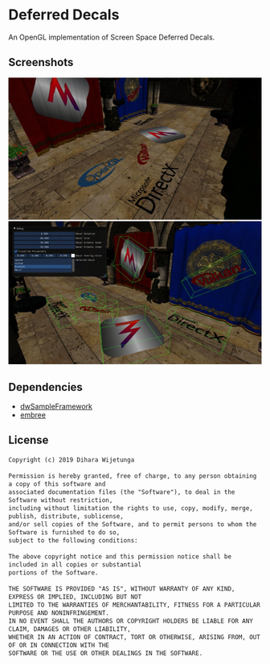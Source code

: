 # Deferred Decals

An OpenGL implementation of Screen Space Deferred Decals. 

## Screenshots

![DeferredDecals](data/screenshot_1.jpg)
![DeferredDecals](data/screenshot_2.jpg)

## Dependencies
* [dwSampleFramework](https://github.com/diharaw/dwSampleFramework) 
* [embree](https://https://github.com/embree/embree) 

## License
```
Copyright (c) 2019 Dihara Wijetunga

Permission is hereby granted, free of charge, to any person obtaining a copy of this software and 
associated documentation files (the "Software"), to deal in the Software without restriction, 
including without limitation the rights to use, copy, modify, merge, publish, distribute, sublicense,
and/or sell copies of the Software, and to permit persons to whom the Software is furnished to do so, 
subject to the following conditions:

The above copyright notice and this permission notice shall be included in all copies or substantial
portions of the Software.

THE SOFTWARE IS PROVIDED "AS IS", WITHOUT WARRANTY OF ANY KIND, EXPRESS OR IMPLIED, INCLUDING BUT NOT 
LIMITED TO THE WARRANTIES OF MERCHANTABILITY, FITNESS FOR A PARTICULAR PURPOSE AND NONINFRINGEMENT. 
IN NO EVENT SHALL THE AUTHORS OR COPYRIGHT HOLDERS BE LIABLE FOR ANY CLAIM, DAMAGES OR OTHER LIABILITY,
WHETHER IN AN ACTION OF CONTRACT, TORT OR OTHERWISE, ARISING FROM, OUT OF OR IN CONNECTION WITH THE 
SOFTWARE OR THE USE OR OTHER DEALINGS IN THE SOFTWARE.
```
